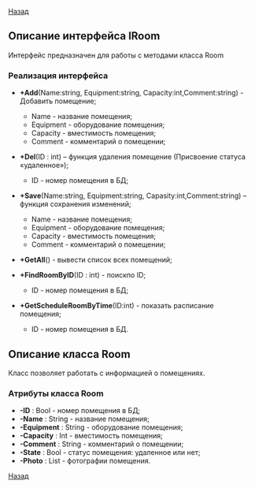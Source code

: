 [Назад](./API.md)

## Описание интерфейса IRoom

Интерфейс предназначен для работы с методами класса Room

### Реализация интерфейса

+ **+Add**(Name:string, Equipment:string, Capacity:int,Comment:string) - Добавить помещение;
	* Name - название помещения;
	* Equipment - оборудование помещения;
	* Capacity - вместимость помещения;
	* Comment - комментарий о помещении;
+ **+Del**(ID : int) – функция удаления помещение (Присвоение статуса «удаленное»);
	* ID - номер помещения в БД;

+ **+Save**(Name:string, Equipment:string, Capasity:int,Comment:string) – функция сохранения изменений;
	* Name - название помещения;
	* Equipment - оборудование помещения;
	* Capacity - вместимость помещения;
	* Comment - комментарий о помещении;

+ **+GetAll**() - вывести список всех помещений;

+ **+FindRoomByID**(ID : int) - поискпо ID;
	* ID - номер помещения в БД;

+ **+GetScheduleRoomByTime**(ID:int) - показать расписание помещения;
	* ID - номер помещения в БД.

## Описание класса Room

Класс позволяет работать с информацией о помещениях.

### Атрибуты класса Room

* **-ID** : Bool - номер помещения в БД;
* **-Name** : String - название помещения;
* **-Equipment** : String - оборудование помещения;
* **-Capacity** : Int - вместимость помещения;
* **-Comment** : String - комментарий о помещении;
* **-State** : Bool - статус помещения: удаленное или нет;
* **-Photo** : List<Photo> - фотографии помещения.

[Назад](./API.md)